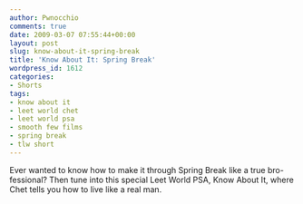 ```yaml
---
author: Pwnocchio
comments: true
date: 2009-03-07 07:55:44+00:00
layout: post
slug: know-about-it-spring-break
title: 'Know About It: Spring Break'
wordpress_id: 1612
categories:
- Shorts
tags:
- know about it
- leet world chet
- leet world psa
- smooth few films
- spring break
- tlw short
---
```


Ever wanted to know how to make it through Spring Break like a true bro-fessional? Then tune into this special Leet World PSA, Know About It, where Chet tells you how to live like a real man. 
